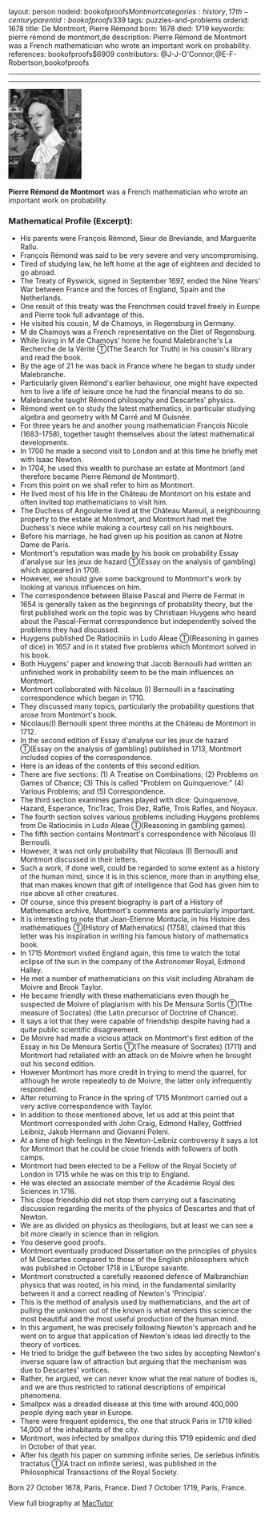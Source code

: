 layout: person
nodeid: bookofproofs$Montmort
categories: history,17th-century
parentid: bookofproofs$339
tags: puzzles-and-problems
orderid: 1678
title: De Montmort, Pierre Rémond
born: 1678
died: 1719
keywords: pierre rémond de montmort,de
description: Pierre Rémond de Montmort was a French mathematician who wrote an important work on probability.
references: bookofproofs$6909
contributors: @J-J-O'Connor,@E-F-Robertson,bookofproofs

---



---

![Montmort.jpg](https://github.com/bookofproofs/bookofproofs.github.io/blob/main/_sources/_assets/images/portraits/Montmort.jpg?raw=true)

**Pierre Rémond de Montmort** was a French mathematician who wrote an important work on probability.

### Mathematical Profile (Excerpt):
* His parents were François Rémond, Sieur de Breviande, and Marguerite Rallu.
* François Rémond was said to be very severe and very uncompromising.
* Tired of studying law, he left home at the age of eighteen and decided to go abroad.
* The Treaty of Ryswick, signed in September 1697, ended the Nine Years' War between France and the forces of England, Spain and the Netherlands.
* One result of this treaty was the Frenchmen could travel freely in Europe and Pierre took full advantage of this.
* He visited his cousin, M de Chamoys, in Regensburg in Germany.
* M de Chamoys was a French representative on the Diet of Regensburg.
* While living in M de Chamoys' home he found Malebranche's La Recherche de la Vérité Ⓣ(The Search for Truth) in his cousin's library and read the book.
* By the age of 21 he was back in France where he began to study under Malebranche.
* Particularly given Rémond's earlier behaviour, one might have expected him to live a life of leisure once he had the financial means to do so.
* Malebranche taught Rémond philosophy and Descartes' physics.
* Rémond went on to study the latest mathematics, in particular studying algebra and geometry with M Carré and M Guisnée.
* For three years he and another young mathematician François Nicole (1683-1758), together taught themselves about the latest mathematical developments.
* In 1700 he made a second visit to London and at this time he briefly met with Isaac Newton.
* In 1704, he used this wealth to purchase an estate at Montmort (and therefore became Pierre Rémond de Montmort).
* From this point on we shall refer to him as Montmort.
* He lived most of his life in the Château de Montmort on his estate and often invited top mathematicians to visit him.
* The Duchess of Angouleme lived at the Château Mareuil, a neighbouring property to the estate at Montmort, and Montmort had met the Duchess's niece while making a courtesy call on his neighbours.
* Before his marriage, he had given up his position as canon at Notre Dame de Paris.
* Montmort's reputation was made by his book on probability Essay d'analyse sur les jeux de hazard Ⓣ(Essay on the analysis of gambling) which appeared in 1708.
* However, we should give some background to Montmort's work by looking at various influences on him.
* The correspondence between Blaise Pascal and Pierre de Fermat in 1654 is generally taken as the beginnings of probability theory, but the first published work on the topic was by Christiaan Huygens who heard about the Pascal-Fermat correspondence but independently solved the problems they had discussed.
* Huygens published De Ratiociniis in Ludo Aleae Ⓣ(Reasoning in games of dice) in 1657 and in it stated five problems which Montmort solved in his book.
* Both Huygens' paper and knowing that Jacob Bernoulli had written an unfinished work in probability seem to be the main influences on Montmort.
* Montmort collaborated with Nicolaus (I) Bernoulli in a fascinating correspondence which began in 1710.
* They discussed many topics, particularly the probability questions that arose from Montmort's book.
* Nicolaus(I) Bernoulli spent three months at the Château de Montmort in 1712.
* In the second edition of Essay d'analyse sur les jeux de hazard Ⓣ(Essay on the analysis of gambling) published in 1713, Montmort included copies of the correspondence.
* Here is an ideas of the contents of this second edition.
* There are five sections: (1) A Treatise on Combinations; (2) Problems on Games of Chance; (3) This is called "Problem on Quinquenove:" (4) Various Problems; and (5) Correspondence.
* The third section examines games played with dice: Quinquenove, Hazard, Esperance, TricTrac, Trois Dez, Rafle, Trois Rafles, and Noyaux.
* The fourth section solves various problems including Huygens problems from De Ratiociniis in Ludo Aleae Ⓣ(Reasoning in  gambling games).
* The fifth section contains Montmort's correspondence with Nicolaus (I) Bernoulli.
* However, it was not only probability that Nicolaus (I) Bernoulli and Montmort discussed in their letters.
* Such a work, if done well, could be regarded to some extent as a history of the human mind, since it is in this science, more than in anything else, that man makes known that gift of intelligence that God has given him to rise above all other creatures.
* Of course, since this present biography is part of a History of Mathematics archive, Montmort's comments are particularly important.
* It is interesting to note that Jean-Etienne Montucla, in his Histoire des mathématiques Ⓣ(History of Mathematics) (1758), claimed that this letter was his inspiration in writing his famous history of mathematics book.
* In 1715 Montmort visited England again, this time to watch the total eclipse of the sun in the company of the Astronomer Royal, Edmond Halley.
* He met a number of mathematicians on this visit including Abraham de Moivre and Brook Taylor.
* He became friendly with these mathematicians even though he suspected de Moivre of plagiarism with his De Mensura Sortis Ⓣ(The measure of Socrates) (the Latin precursor of Doctrine of Chance).
* It says a lot that they were capable of friendship despite having had a quite public scientific disagreement.
* De Moivre had made a vicious attack on Montmort's first edition of the Essay in his De Mensura Sortis Ⓣ(The measure of Socrates) (1711) and Montmort had retaliated with an attack on de Moivre when he brought out his second edition.
* However Montmort has more credit in trying to mend the quarrel, for although he wrote repeatedly to de Moivre, the latter only infrequently responded.
* After returning to France in the spring of 1715 Montmort carried out a very active correspondence with Taylor.
* In addition to those mentioned above, let us add at this point that Montmort corresponded with John Craig, Edmond Halley, Gottfried Leibniz, Jakob Hermann and Giovanni Poleni.
* At a time of high feelings in the Newton-Leibniz controversy it says a lot for Montmort that he could be close friends with followers of both camps.
* Montmort had been elected to be a Fellow of the Royal Society of London in 1715 while he was on this trip to England.
* He was elected an associate member of the Académie Royal des Sciences in 1716.
* This close friendship did not stop them carrying out a fascinating discussion regarding the merits of the physics of Descartes and that of Newton.
* We are as divided on physics as theologians, but at least we can see a bit more clearly in science than in religion.
* You deserve good proofs.
* Montmort eventually produced Dissertation on the principles of physics of M Descartes compared to those of the English philosophers which was published in October 1718 in L'Europe savante.
* Montmort constructed a carefully reasoned defence of Malbranchian physics that was rooted, in his mind, in the fundamental similarity between it and a correct reading of Newton's 'Principia'.
* This is the method of analysis used by mathematicians, and the art of pulling the unknown out of the known is what renders this science the most beautiful and the most useful production of the human mind.
* In this argument, he was precisely following Newton's approach and he went on to argue that application of Newton's ideas led directly to the theory of vortices.
* He tried to bridge the gulf between the two sides by accepting Newton's inverse square law of attraction but arguing that the mechanism was due to Descartes' vortices.
* Rather, he argued, we can never know what the real nature of bodies is, and we are thus restricted to rational descriptions of empirical phenomena.
* Smallpox was a dreaded disease at this time with around 400,000 people dying each year in Europe.
* There were frequent epidemics, the one that struck Paris in 1719 killed 14,000 of the inhabitants of the city.
* Montmort, was infected by smallpox during this 1719 epidemic and died in October of that year.
* After his death his paper on summing infinite series, De seriebus infinitis tractatus Ⓣ(A tract on infinite series), was published in the Philosophical Transactions of the Royal Society.

Born 27 October 1678, Paris, France. Died 7 October 1719, Paris, France.

View full biography at [MacTutor](https://mathshistory.st-andrews.ac.uk/Biographies/Montmort/)
